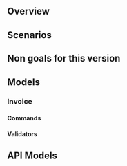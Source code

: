 ## Overview

## Scenarios


## Non goals for this version


## Models

### Invoice

#### Commands

#### Validators






## API Models
